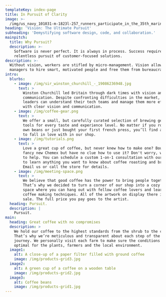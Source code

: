 ```yaml
---
templateKey: index-page
title: In Pursuit of Clarity
image: >-
  /img/us_navy_101031-m-1823l-257_runners_participate_in_the_35th_marine_corps_marathon.jpg
heading: 'Vision: The Ultimate Pursuit'
subheading: 'Demystifying software design, code, and collaboration.'
mainpitch:
  title: Why Pursuit?
  description: >-
    Software is never perfect. It is always in process. Success requires
    relentless pursuit of customer-focused solutions.
description: >-
  Without vision, workers are stifled by micro-management. Vision allows
  managers to hire smart, motivated people and free them from bureaucracy.
intro:
  blurbs:
    - image: /img/sir_winston_churchill_-_19086236948.jpg
      text: >
        Winston Churchill led Britain through dark times with vision and clear
        communication. Despite confronting difficulties in the market, business
        leaders can understand their tech teams and manage them more effectively
        with clear vision and communication.
    - image: /img/coffee-gear.png
      text: >
        We offer a small, but carefully curated selection of brewing gear and
        tools for every taste and experience level. No matter if you roast your
        own beans or just bought your first french press, you’ll find a gadget
        to fall in love with in our shop.
    - image: /img/tutorials.png
      text: >
        Love a great cup of coffee, but never knew how to make one? Bought a
        fancy new Chemex but have no clue how to use it? Don't worry, we’re here
        to help. You can schedule a custom 1-on-1 consultation with our baristas
        to learn anything you want to know about coffee roasting and brewing.
        Email us or call the store for details.
    - image: /img/meeting-space.png
      text: >
        We believe that good coffee has the power to bring people together.
        That’s why we decided to turn a corner of our shop into a cozy meeting
        space where you can hang out with fellow coffee lovers and learn about
        coffee making techniques. All of the artwork on display there is for
        sale. The full price you pay goes to the artist.
  heading: Pursuit.
  description: |
    Pursuit.
main:
  heading: Great coffee with no compromises
  description: >
    We hold our coffee to the highest standards from the shrub to the cup.
    That’s why we’re meticulous and transparent about each step of the coffee’s
    journey. We personally visit each farm to make sure the conditions are
    optimal for the plants, farmers and the local environment.
  image1:
    alt: A close-up of a paper filter filled with ground coffee
    image: /img/products-grid3.jpg
  image2:
    alt: A green cup of a coffee on a wooden table
    image: /img/products-grid2.jpg
  image3:
    alt: Coffee beans
    image: /img/products-grid1.jpg
---
```


